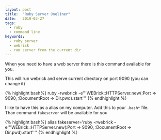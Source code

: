 ```yaml
---
layout: post
title:  "Ruby Server Oneliner"
date:   2019-03-27
tags:
  - ruby
  - command line
keywords:
  - ruby server
  - webrick
  - run server from the current dir
---
```

When you need to have a web server there is this command available for you.

This will run webrick and serve current directory on port 9090 (you can change it)

{% highlight bash%}
ruby -rwebrick -e'\''WEBrick::HTTPServer.new(:Port => 9090, :DocumentRoot => Dir.pwd).start'\''
{% endhighlight %}
<!--more-->

I like to have this as a alias on my computer. Add this to your `.bash*` file. Than command `fakeserver` will be available for you

{% highlight bash%}
alias fakeserver='ruby -rwebrick -e'\''WEBrick::HTTPServer.new(:Port => 9090, :DocumentRoot => Dir.pwd).start'\'''
{% endhighlight %}
